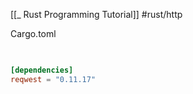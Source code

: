 [[_ Rust Programming Tutorial]]
#rust/http

Cargo.toml
```toml
  

[dependencies]
reqwest = "0.11.17"
```












